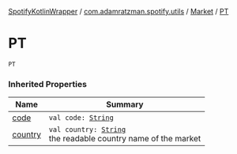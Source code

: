 [SpotifyKotlinWrapper](../../index.md) / [com.adamratzman.spotify.utils](../index.md) / [Market](index.md) / [PT](./-p-t.md)

# PT

`PT`

### Inherited Properties

| Name | Summary |
|---|---|
| [code](code.md) | `val code: `[`String`](https://kotlinlang.org/api/latest/jvm/stdlib/kotlin/-string/index.html) |
| [country](country.md) | `val country: `[`String`](https://kotlinlang.org/api/latest/jvm/stdlib/kotlin/-string/index.html)<br>the readable country name of the market |
